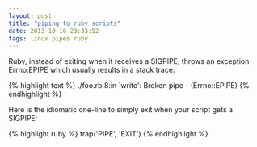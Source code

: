 ```yaml
---
layout: post
title: "piping to ruby scripts"
date: 2013-10-16 23:33:52
tags: linux pipes ruby
---
```


</p>
Ruby, instead of exiting when it receives a SIGPIPE, throws an exception Errno:EPIPE which usually results in a stack trace.

{% highlight text %}
./foo.rb:8:in `write': Broken pipe - <STDOUT> (Errno::EPIPE)
{% endhighlight %}
</p>

<p>
Here is the idiomatic one-line to simply exit when your script gets a SIGPIPE:

{% highlight ruby %}
trap('PIPE', 'EXIT')
{% endhighlight %}<p>

